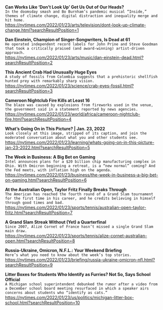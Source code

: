 **Can Works Like ‘Don’t Look Up’ Get Us Out of Our Heads?**\
`In the doomsday smash and Bo Burnham’s pandemic musical “Inside,” themes of climate change, digital distraction and inequality merge and hit home.`\
https://nytimes.com/2022/01/23/arts/television/dont-look-up-climate-change.html?searchResultPosition=1

**Dan Einstein, Champion of Singer-Songwriters, Is Dead at 61**\
`He operated independent record labels for John Prine and Steve Goodman that took a critically praised (and award-winning) artist-driven approach.`\
https://nytimes.com/2022/01/23/arts/music/dan-einstein-dead.html?searchResultPosition=2

**This Ancient Crab Had Unusually Huge Eyes**\
`A study of fossils from Colombia suggests that a prehistoric shellfish hunted prey with remarkably sharp vision.`\
https://nytimes.com/2022/01/23/science/crab-eyes-fossil.html?searchResultPosition=3

**Cameroon Nightclub Fire Kills at Least 16**\
`The blaze was caused by explosions from fireworks used in the venue, the government said in a statement reported by news agencies.`\
https://nytimes.com/2022/01/23/world/africa/cameroon-nightclub-fire.html?searchResultPosition=4

**What’s Going On in This Picture? | Jan. 23, 2022**\
`Look closely at this image, stripped of its caption, and join the moderated conversation about what you and other students see.`\
https://nytimes.com/2022/01/23/learning/whats-going-on-in-this-picture-jan-23-2022.html?searchResultPosition=5

**The Week in Business: A Big Bet on Gaming**\
`Intel announces plans for a $20 billion chip manufacturing complex in Ohio. With Omicron beginning a retreat, is a “new normal” coming? And the Fed meets, with inflation high on the agenda.`\
https://nytimes.com/2022/01/23/business/the-week-in-business-a-big-bet-on-gaming.html?searchResultPosition=6

**At the Australian Open, Taylor Fritz Finally Breaks Through**\
`The American has reached the fourth round of a Grand Slam tournament for the first time in his career, and he credits believing in himself through good times and bad.`\
https://nytimes.com/2022/01/23/sports/tennis/australian-open-taylor-fritz.html?searchResultPosition=7

**A Grand Slam Streak Without (Yet) a Quarterfinal**\
`Since 2007, Alizé Cornet of France hasn’t missed a single Grand Slam main draw.`\
https://nytimes.com/2022/01/23/sports/tennis/alize-cornet-australian-open.html?searchResultPosition=8

**Russia-Ukraine, Omicron, N.F.L.: Your Weekend Briefing**\
`Here’s what you need to know about the week’s top stories.`\
https://nytimes.com/2022/01/23/briefing/russia-ukraine-omicron-nfl.html?searchResultPosition=9

**Litter Boxes for Students Who Identify as Furries? Not So, Says School Official**\
`A Michigan school superintendent debunked the rumor after a video from a December school board meeting resurfaced in which a speaker airs concerns about students who “identify as cats.”`\
https://nytimes.com/2022/01/23/us/politics/michigan-litter-box-school.html?searchResultPosition=10

